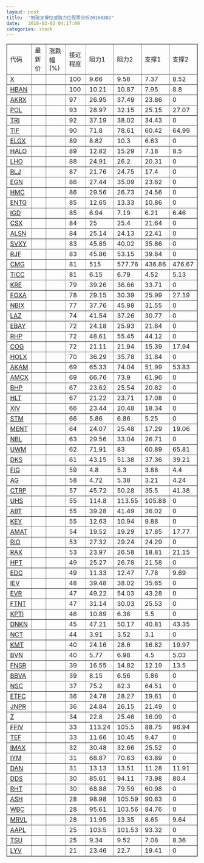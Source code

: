 ```yaml
---
layout: post
title:  "触碰支撑位或阻力位股票分析20160302"
date:   2016-03-02 04:17:09
categories: stock
---
```

<script type="text/javascript">
var stockList = []
stockList.push('gb_x');
stockList.push('gb_hban');
stockList.push('gb_akrx');
stockList.push('gb_pol');
stockList.push('gb_tri');
stockList.push('gb_tif');
stockList.push('gb_elgx');
stockList.push('gb_halo');
stockList.push('gb_lho');
stockList.push('gb_rlj');
stockList.push('gb_egn');
stockList.push('gb_hmc');
stockList.push('gb_entg');
stockList.push('gb_igd');
stockList.push('gb_csx');
stockList.push('gb_alsn');
stockList.push('gb_svxy');
stockList.push('gb_rjf');
stockList.push('gb_cmg');
stockList.push('gb_ticc');
stockList.push('gb_kre');
stockList.push('gb_foxa');
stockList.push('gb_nbix');
stockList.push('gb_laz');
stockList.push('gb_ebay');
stockList.push('gb_rhp');
stockList.push('gb_cog');
stockList.push('gb_holx');
stockList.push('gb_akam');
stockList.push('gb_amcx');
stockList.push('gb_bhp');
stockList.push('gb_hlt');
stockList.push('gb_xiv');
stockList.push('gb_stm');
stockList.push('gb_ment');
stockList.push('gb_nbl');
stockList.push('gb_uwm');
stockList.push('gb_dks');
stockList.push('gb_fig');
stockList.push('gb_ag');
stockList.push('gb_ctrp');
stockList.push('gb_uhs');
stockList.push('gb_abt');
stockList.push('gb_key');
stockList.push('gb_amat');
stockList.push('gb_rio');
stockList.push('gb_rax');
stockList.push('gb_hpt');
stockList.push('gb_edc');
stockList.push('gb_iev');
stockList.push('gb_evr');
stockList.push('gb_ftnt');
stockList.push('gb_kpti');
stockList.push('gb_dnkn');
stockList.push('gb_nct');
stockList.push('gb_kmt');
stockList.push('gb_bvn');
stockList.push('gb_fnsr');
stockList.push('gb_bbva');
stockList.push('gb_nsc');
stockList.push('gb_etfc');
stockList.push('gb_jnpr');
stockList.push('gb_z');
stockList.push('gb_ffiv');
stockList.push('gb_tef');
stockList.push('gb_imax');
stockList.push('gb_iym');
stockList.push('gb_dan');
stockList.push('gb_dds');
stockList.push('gb_rht');
stockList.push('gb_ash');
stockList.push('gb_wbc');
stockList.push('gb_mrvl');
stockList.push('gb_aapl');
stockList.push('gb_tsu');
stockList.push('gb_lyv');
</script>
<table border="1">
 <tr>
 <td>代码</td>
 <td>最新价</td>
 <td>涨跌幅(%)</td>
 <td>接近程度</td>
 <td>阻力1</td>
 <td>阻力2</td>
 <td>支撑1</td>
 <td>支撑2</td>
</tr>
  <tr id="x" class="green">
  <td><a href="http://stock.finance.sina.com.cn/usstock/quotes/X.html" target="_blank">X</a></td><td></td><td></td><td>100</td><td>9.66</td><td>9.58</td><td>7.37</td><td>8.52</td></tr>
  <tr id="hban" class="green">
  <td><a href="http://stock.finance.sina.com.cn/usstock/quotes/HBAN.html" target="_blank">HBAN</a></td><td></td><td></td><td>100</td><td>10.21</td><td>10.87</td><td>7.95</td><td>8.8</td></tr>
  <tr id="akrx" class="red">
  <td><a href="http://stock.finance.sina.com.cn/usstock/quotes/AKRX.html" target="_blank">AKRX</a></td><td></td><td></td><td>97</td><td>26.95</td><td>37.49</td><td>23.86</td><td>0</td></tr>
  <tr id="pol" class="green">
  <td><a href="http://stock.finance.sina.com.cn/usstock/quotes/POL.html" target="_blank">POL</a></td><td></td><td></td><td>93</td><td>28.97</td><td>32.15</td><td>25.15</td><td>27.07</td></tr>
  <tr id="tri" class="red">
  <td><a href="http://stock.finance.sina.com.cn/usstock/quotes/TRI.html" target="_blank">TRI</a></td><td></td><td></td><td>92</td><td>37.19</td><td>38.02</td><td>34.43</td><td>0</td></tr>
  <tr id="tif" class="green">
  <td><a href="http://stock.finance.sina.com.cn/usstock/quotes/TIF.html" target="_blank">TIF</a></td><td></td><td></td><td>90</td><td>71.8</td><td>78.61</td><td>60.42</td><td>64.99</td></tr>
  <tr id="elgx" class="red">
  <td><a href="http://stock.finance.sina.com.cn/usstock/quotes/ELGX.html" target="_blank">ELGX</a></td><td></td><td></td><td>89</td><td>8.82</td><td>10.3</td><td>6.63</td><td>0</td></tr>
  <tr id="halo" class="green">
  <td><a href="http://stock.finance.sina.com.cn/usstock/quotes/HALO.html" target="_blank">HALO</a></td><td></td><td></td><td>89</td><td>12.82</td><td>15.29</td><td>7.18</td><td>8.5</td></tr>
  <tr id="lho" class="red">
  <td><a href="http://stock.finance.sina.com.cn/usstock/quotes/LHO.html" target="_blank">LHO</a></td><td></td><td></td><td>88</td><td>24.91</td><td>26.2</td><td>20.31</td><td>0</td></tr>
  <tr id="rlj" class="red">
  <td><a href="http://stock.finance.sina.com.cn/usstock/quotes/RLJ.html" target="_blank">RLJ</a></td><td></td><td></td><td>87</td><td>21.76</td><td>24.75</td><td>17.4</td><td>0</td></tr>
  <tr id="egn" class="red">
  <td><a href="http://stock.finance.sina.com.cn/usstock/quotes/EGN.html" target="_blank">EGN</a></td><td></td><td></td><td>86</td><td>27.44</td><td>35.09</td><td>23.62</td><td>0</td></tr>
  <tr id="hmc" class="red">
  <td><a href="http://stock.finance.sina.com.cn/usstock/quotes/HMC.html" target="_blank">HMC</a></td><td></td><td></td><td>86</td><td>29.56</td><td>26.73</td><td>24.56</td><td>0</td></tr>
  <tr id="entg" class="red">
  <td><a href="http://stock.finance.sina.com.cn/usstock/quotes/ENTG.html" target="_blank">ENTG</a></td><td></td><td></td><td>85</td><td>12.65</td><td>13.33</td><td>10.86</td><td>0</td></tr>
  <tr id="igd" class="green">
  <td><a href="http://stock.finance.sina.com.cn/usstock/quotes/IGD.html" target="_blank">IGD</a></td><td></td><td></td><td>85</td><td>6.94</td><td>7.19</td><td>6.21</td><td>6.46</td></tr>
  <tr id="csx" class="red">
  <td><a href="http://stock.finance.sina.com.cn/usstock/quotes/CSX.html" target="_blank">CSX</a></td><td></td><td></td><td>84</td><td>25</td><td>25.4</td><td>21.64</td><td>0</td></tr>
  <tr id="alsn" class="red">
  <td><a href="http://stock.finance.sina.com.cn/usstock/quotes/ALSN.html" target="_blank">ALSN</a></td><td></td><td></td><td>84</td><td>25.14</td><td>24.13</td><td>22.41</td><td>0</td></tr>
  <tr id="svxy" class="green">
  <td><a href="http://stock.finance.sina.com.cn/usstock/quotes/SVXY.html" target="_blank">SVXY</a></td><td></td><td></td><td>83</td><td>45.85</td><td>40.02</td><td>35.86</td><td>0</td></tr>
  <tr id="rjf" class="red">
  <td><a href="http://stock.finance.sina.com.cn/usstock/quotes/RJF.html" target="_blank">RJF</a></td><td></td><td></td><td>83</td><td>45.86</td><td>53.15</td><td>39.84</td><td>0</td></tr>
  <tr id="cmg" class="red">
  <td><a href="http://stock.finance.sina.com.cn/usstock/quotes/CMG.html" target="_blank">CMG</a></td><td></td><td></td><td>81</td><td>515</td><td>577.76</td><td>436.86</td><td>476.67</td></tr>
  <tr id="ticc" class="green">
  <td><a href="http://stock.finance.sina.com.cn/usstock/quotes/TICC.html" target="_blank">TICC</a></td><td></td><td></td><td>81</td><td>6.15</td><td>6.79</td><td>4.52</td><td>5.13</td></tr>
  <tr id="kre" class="red">
  <td><a href="http://stock.finance.sina.com.cn/usstock/quotes/KRE.html" target="_blank">KRE</a></td><td></td><td></td><td>79</td><td>39.26</td><td>36.66</td><td>33.71</td><td>0</td></tr>
  <tr id="foxa" class="green">
  <td><a href="http://stock.finance.sina.com.cn/usstock/quotes/FOXA.html" target="_blank">FOXA</a></td><td></td><td></td><td>78</td><td>29.15</td><td>30.39</td><td>25.99</td><td>27.19</td></tr>
  <tr id="nbix" class="red">
  <td><a href="http://stock.finance.sina.com.cn/usstock/quotes/NBIX.html" target="_blank">NBIX</a></td><td></td><td></td><td>77</td><td>37.76</td><td>45.98</td><td>31.55</td><td>0</td></tr>
  <tr id="laz" class="green">
  <td><a href="http://stock.finance.sina.com.cn/usstock/quotes/LAZ.html" target="_blank">LAZ</a></td><td></td><td></td><td>74</td><td>41.54</td><td>37.26</td><td>30.77</td><td>0</td></tr>
  <tr id="ebay" class="green">
  <td><a href="http://stock.finance.sina.com.cn/usstock/quotes/EBAY.html" target="_blank">EBAY</a></td><td></td><td></td><td>72</td><td>24.18</td><td>25.93</td><td>21.64</td><td>0</td></tr>
  <tr id="rhp" class="red">
  <td><a href="http://stock.finance.sina.com.cn/usstock/quotes/RHP.html" target="_blank">RHP</a></td><td></td><td></td><td>72</td><td>48.61</td><td>55.45</td><td>44.12</td><td>0</td></tr>
  <tr id="cog" class="red">
  <td><a href="http://stock.finance.sina.com.cn/usstock/quotes/COG.html" target="_blank">COG</a></td><td></td><td></td><td>72</td><td>21.11</td><td>21.94</td><td>15.39</td><td>17.94</td></tr>
  <tr id="holx" class="red">
  <td><a href="http://stock.finance.sina.com.cn/usstock/quotes/HOLX.html" target="_blank">HOLX</a></td><td></td><td></td><td>70</td><td>36.29</td><td>35.78</td><td>31.84</td><td>0</td></tr>
  <tr id="akam" class="green">
  <td><a href="http://stock.finance.sina.com.cn/usstock/quotes/AKAM.html" target="_blank">AKAM</a></td><td></td><td></td><td>69</td><td>65.33</td><td>74.04</td><td>51.99</td><td>53.83</td></tr>
  <tr id="amcx" class="red">
  <td><a href="http://stock.finance.sina.com.cn/usstock/quotes/AMCX.html" target="_blank">AMCX</a></td><td></td><td></td><td>69</td><td>66.76</td><td>73.9</td><td>61.96</td><td>0</td></tr>
  <tr id="bhp" class="red">
  <td><a href="http://stock.finance.sina.com.cn/usstock/quotes/BHP.html" target="_blank">BHP</a></td><td></td><td></td><td>67</td><td>23.62</td><td>25.54</td><td>20.82</td><td>0</td></tr>
  <tr id="hlt" class="red">
  <td><a href="http://stock.finance.sina.com.cn/usstock/quotes/HLT.html" target="_blank">HLT</a></td><td></td><td></td><td>67</td><td>21.22</td><td>23.71</td><td>17.08</td><td>0</td></tr>
  <tr id="xiv" class="green">
  <td><a href="http://stock.finance.sina.com.cn/usstock/quotes/XIV.html" target="_blank">XIV</a></td><td></td><td></td><td>66</td><td>23.44</td><td>20.48</td><td>18.34</td><td>0</td></tr>
  <tr id="stm" class="red">
  <td><a href="http://stock.finance.sina.com.cn/usstock/quotes/STM.html" target="_blank">STM</a></td><td></td><td></td><td>66</td><td>5.86</td><td>6.86</td><td>5.25</td><td>0</td></tr>
  <tr id="ment" class="green">
  <td><a href="http://stock.finance.sina.com.cn/usstock/quotes/MENT.html" target="_blank">MENT</a></td><td></td><td></td><td>64</td><td>24.07</td><td>25.48</td><td>17.29</td><td>19.06</td></tr>
  <tr id="nbl" class="red">
  <td><a href="http://stock.finance.sina.com.cn/usstock/quotes/NBL.html" target="_blank">NBL</a></td><td></td><td></td><td>63</td><td>29.56</td><td>33.04</td><td>26.71</td><td>0</td></tr>
  <tr id="uwm" class="green">
  <td><a href="http://stock.finance.sina.com.cn/usstock/quotes/UWM.html" target="_blank">UWM</a></td><td></td><td></td><td>62</td><td>71.91</td><td>83</td><td>60.89</td><td>65.81</td></tr>
  <tr id="dks" class="green">
  <td><a href="http://stock.finance.sina.com.cn/usstock/quotes/DKS.html" target="_blank">DKS</a></td><td></td><td></td><td>61</td><td>43.15</td><td>51.38</td><td>37.36</td><td>39.21</td></tr>
  <tr id="fig" class="red">
  <td><a href="http://stock.finance.sina.com.cn/usstock/quotes/FIG.html" target="_blank">FIG</a></td><td></td><td></td><td>59</td><td>4.8</td><td>5.3</td><td>3.88</td><td>4.4</td></tr>
  <tr id="ag" class="red">
  <td><a href="http://stock.finance.sina.com.cn/usstock/quotes/AG.html" target="_blank">AG</a></td><td></td><td></td><td>58</td><td>4.72</td><td>5.38</td><td>3.21</td><td>4.24</td></tr>
  <tr id="ctrp" class="green">
  <td><a href="http://stock.finance.sina.com.cn/usstock/quotes/CTRP.html" target="_blank">CTRP</a></td><td></td><td></td><td>57</td><td>45.72</td><td>50.28</td><td>35.5</td><td>41.38</td></tr>
  <tr id="uhs" class="green">
  <td><a href="http://stock.finance.sina.com.cn/usstock/quotes/UHS.html" target="_blank">UHS</a></td><td></td><td></td><td>55</td><td>114.8</td><td>113.55</td><td>105.88</td><td>0</td></tr>
  <tr id="abt" class="green">
  <td><a href="http://stock.finance.sina.com.cn/usstock/quotes/ABT.html" target="_blank">ABT</a></td><td></td><td></td><td>55</td><td>39.28</td><td>41.49</td><td>36.02</td><td>0</td></tr>
  <tr id="key" class="red">
  <td><a href="http://stock.finance.sina.com.cn/usstock/quotes/KEY.html" target="_blank">KEY</a></td><td></td><td></td><td>55</td><td>12.63</td><td>10.94</td><td>9.88</td><td>0</td></tr>
  <tr id="amat" class="green">
  <td><a href="http://stock.finance.sina.com.cn/usstock/quotes/AMAT.html" target="_blank">AMAT</a></td><td></td><td></td><td>54</td><td>19.52</td><td>19.29</td><td>17.85</td><td>17.77</td></tr>
  <tr id="rio" class="red">
  <td><a href="http://stock.finance.sina.com.cn/usstock/quotes/RIO.html" target="_blank">RIO</a></td><td></td><td></td><td>53</td><td>27.32</td><td>29.24</td><td>24.29</td><td>0</td></tr>
  <tr id="rax" class="green">
  <td><a href="http://stock.finance.sina.com.cn/usstock/quotes/RAX.html" target="_blank">RAX</a></td><td></td><td></td><td>53</td><td>23.97</td><td>26.58</td><td>18.81</td><td>21.15</td></tr>
  <tr id="hpt" class="red">
  <td><a href="http://stock.finance.sina.com.cn/usstock/quotes/HPT.html" target="_blank">HPT</a></td><td></td><td></td><td>49</td><td>25.27</td><td>26.78</td><td>21.58</td><td>0</td></tr>
  <tr id="edc" class="green">
  <td><a href="http://stock.finance.sina.com.cn/usstock/quotes/EDC.html" target="_blank">EDC</a></td><td></td><td></td><td>49</td><td>11.33</td><td>12.47</td><td>7.78</td><td>9.69</td></tr>
  <tr id="iev" class="red">
  <td><a href="http://stock.finance.sina.com.cn/usstock/quotes/IEV.html" target="_blank">IEV</a></td><td></td><td></td><td>48</td><td>39.48</td><td>38.02</td><td>35.65</td><td>0</td></tr>
  <tr id="evr" class="red">
  <td><a href="http://stock.finance.sina.com.cn/usstock/quotes/EVR.html" target="_blank">EVR</a></td><td></td><td></td><td>47</td><td>49.22</td><td>54.03</td><td>43.28</td><td>0</td></tr>
  <tr id="ftnt" class="red">
  <td><a href="http://stock.finance.sina.com.cn/usstock/quotes/FTNT.html" target="_blank">FTNT</a></td><td></td><td></td><td>47</td><td>31.14</td><td>30.03</td><td>25.53</td><td>0</td></tr>
  <tr id="kpti" class="green">
  <td><a href="http://stock.finance.sina.com.cn/usstock/quotes/KPTI.html" target="_blank">KPTI</a></td><td></td><td></td><td>46</td><td>10.89</td><td>6.36</td><td>5.5</td><td>0</td></tr>
  <tr id="dnkn" class="red">
  <td><a href="http://stock.finance.sina.com.cn/usstock/quotes/DNKN.html" target="_blank">DNKN</a></td><td></td><td></td><td>45</td><td>47.21</td><td>50.17</td><td>40.81</td><td>43.35</td></tr>
  <tr id="nct" class="green">
  <td><a href="http://stock.finance.sina.com.cn/usstock/quotes/NCT.html" target="_blank">NCT</a></td><td></td><td></td><td>44</td><td>3.91</td><td>3.52</td><td>3.1</td><td>0</td></tr>
  <tr id="kmt" class="green">
  <td><a href="http://stock.finance.sina.com.cn/usstock/quotes/KMT.html" target="_blank">KMT</a></td><td></td><td></td><td>40</td><td>24.16</td><td>28.6</td><td>16.82</td><td>19.97</td></tr>
  <tr id="bvn" class="green">
  <td><a href="http://stock.finance.sina.com.cn/usstock/quotes/BVN.html" target="_blank">BVN</a></td><td></td><td></td><td>40</td><td>5.77</td><td>6.98</td><td>4.5</td><td>5.03</td></tr>
  <tr id="fnsr" class="red">
  <td><a href="http://stock.finance.sina.com.cn/usstock/quotes/FNSR.html" target="_blank">FNSR</a></td><td></td><td></td><td>39</td><td>16.55</td><td>14.82</td><td>12.19</td><td>13.5</td></tr>
  <tr id="bbva" class="red">
  <td><a href="http://stock.finance.sina.com.cn/usstock/quotes/BBVA.html" target="_blank">BBVA</a></td><td></td><td></td><td>39</td><td>8.15</td><td>6.56</td><td>5.86</td><td>0</td></tr>
  <tr id="nsc" class="green">
  <td><a href="http://stock.finance.sina.com.cn/usstock/quotes/NSC.html" target="_blank">NSC</a></td><td></td><td></td><td>37</td><td>75.2</td><td>82.3</td><td>64.51</td><td>0</td></tr>
  <tr id="etfc" class="green">
  <td><a href="http://stock.finance.sina.com.cn/usstock/quotes/ETFC.html" target="_blank">ETFC</a></td><td></td><td></td><td>36</td><td>24.78</td><td>28.27</td><td>19.61</td><td>0</td></tr>
  <tr id="jnpr" class="green">
  <td><a href="http://stock.finance.sina.com.cn/usstock/quotes/JNPR.html" target="_blank">JNPR</a></td><td></td><td></td><td>36</td><td>24.84</td><td>26.15</td><td>21.49</td><td>0</td></tr>
  <tr id="z" class="red">
  <td><a href="http://stock.finance.sina.com.cn/usstock/quotes/Z.html" target="_blank">Z</a></td><td></td><td></td><td>34</td><td>22.8</td><td>25.46</td><td>16.09</td><td>0</td></tr>
  <tr id="ffiv" class="green">
  <td><a href="http://stock.finance.sina.com.cn/usstock/quotes/FFIV.html" target="_blank">FFIV</a></td><td></td><td></td><td>33</td><td>113.24</td><td>105.5</td><td>88.75</td><td>96.94</td></tr>
  <tr id="tef" class="red">
  <td><a href="http://stock.finance.sina.com.cn/usstock/quotes/TEF.html" target="_blank">TEF</a></td><td></td><td></td><td>33</td><td>11.66</td><td>10.45</td><td>9.47</td><td>0</td></tr>
  <tr id="imax" class="green">
  <td><a href="http://stock.finance.sina.com.cn/usstock/quotes/IMAX.html" target="_blank">IMAX</a></td><td></td><td></td><td>32</td><td>30.48</td><td>32.66</td><td>25.52</td><td>0</td></tr>
  <tr id="iym" class="green">
  <td><a href="http://stock.finance.sina.com.cn/usstock/quotes/IYM.html" target="_blank">IYM</a></td><td></td><td></td><td>31</td><td>68.87</td><td>70.63</td><td>63.89</td><td>0</td></tr>
  <tr id="dan" class="red">
  <td><a href="http://stock.finance.sina.com.cn/usstock/quotes/DAN.html" target="_blank">DAN</a></td><td></td><td></td><td>31</td><td>13.13</td><td>13.51</td><td>11.28</td><td>11.91</td></tr>
  <tr id="dds" class="red">
  <td><a href="http://stock.finance.sina.com.cn/usstock/quotes/DDS.html" target="_blank">DDS</a></td><td></td><td></td><td>30</td><td>85.61</td><td>94.11</td><td>73.98</td><td>80.4</td></tr>
  <tr id="rht" class="red">
  <td><a href="http://stock.finance.sina.com.cn/usstock/quotes/RHT.html" target="_blank">RHT</a></td><td></td><td></td><td>30</td><td>68.88</td><td>79.59</td><td>60.98</td><td>0</td></tr>
  <tr id="ash" class="red">
  <td><a href="http://stock.finance.sina.com.cn/usstock/quotes/ASH.html" target="_blank">ASH</a></td><td></td><td></td><td>28</td><td>98.98</td><td>105.59</td><td>90.63</td><td>0</td></tr>
  <tr id="wbc" class="green">
  <td><a href="http://stock.finance.sina.com.cn/usstock/quotes/WBC.html" target="_blank">WBC</a></td><td></td><td></td><td>28</td><td>95.61</td><td>103.56</td><td>84.76</td><td>0</td></tr>
  <tr id="mrvl" class="green">
  <td><a href="http://stock.finance.sina.com.cn/usstock/quotes/MRVL.html" target="_blank">MRVL</a></td><td></td><td></td><td>28</td><td>11.95</td><td>13.35</td><td>8.65</td><td>9.64</td></tr>
  <tr id="aapl" class="red">
  <td><a href="http://stock.finance.sina.com.cn/usstock/quotes/AAPL.html" target="_blank">AAPL</a></td><td></td><td></td><td>25</td><td>103.5</td><td>101.53</td><td>93.32</td><td>0</td></tr>
  <tr id="tsu" class="red">
  <td><a href="http://stock.finance.sina.com.cn/usstock/quotes/TSU.html" target="_blank">TSU</a></td><td></td><td></td><td>25</td><td>9.34</td><td>9.52</td><td>7.08</td><td>8.36</td></tr>
  <tr id="lyv" class="red">
  <td><a href="http://stock.finance.sina.com.cn/usstock/quotes/LYV.html" target="_blank">LYV</a></td><td></td><td></td><td>21</td><td>23.46</td><td>22.7</td><td>19.41</td><td>0</td></tr>
</table>
